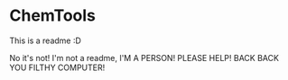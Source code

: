 # ChemTools

This is a readme :D

No it's not! I'm not a readme, I'M A PERSON! PLEASE HELP!
BACK BACK YOU FILTHY COMPUTER!
